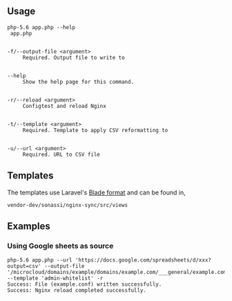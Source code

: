 ## Usage

~~~
php-5.6 app.php --help
 app.php


-f/--output-file <argument>
     Required. Output file to write to


--help
     Show the help page for this command.


-r/--reload <argument>
     Configtest and reload Nginx


-t/--template <argument>
     Required. Template to apply CSV reformatting to


-u/--url <argument>
     Required. URL to CSV file
~~~

## Templates

The templates use Laravel's [Blade format](https://laravel.com/docs/5.1/blade) and can be found in,

    vendor-dev/sonassi/nginx-sync/src/views

## Examples

### Using Google sheets as source

~~~
php-5.6 app.php --url 'https://docs.google.com/spreadsheets/d/xxx?output=csv' --output-file '/microcloud/domains/example/domains/example.com/___general/example.com.conf' --template 'admin-whitelist' -r
Success: File (example.conf) written successfully.
Success: Nginx reload completed successfully.
~~~~
